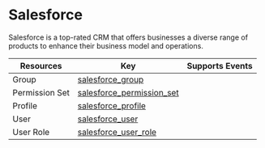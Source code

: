 Salesforce
==========
Salesforce is a top-rated CRM that offers businesses a diverse range of products to enhance their business model and operations.

| **Resources**  | **Key**                                                       | **Supports Events** |
| -------------- | ------------------------------------------------------------- | ------------------- |
| Group          | [salesforce\_group](salesforce\_group.md)                     |                     |
| Permission Set | [salesforce\_permission\_set](salesforce\_permission\_set.md) |                     |
| Profile        | [salesforce\_profile](salesforce\_profile.md)                 |                     |
| User           | [salesforce\_user](salesforce\_user.md)                       |                     |
| User Role      | [salesforce\_user\_role](salesforce\_user\_role.md)           |                     |
